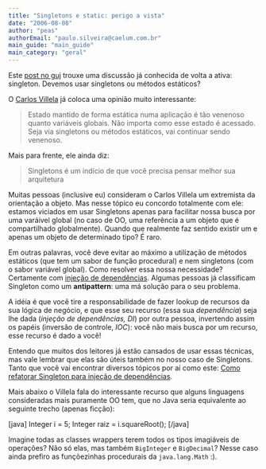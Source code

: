 ```yaml
---
title: "Singletons e static: perigo a vista"
date: "2006-08-08"
author: "peas"
authorEmail: "paulo.silveira@caelum.com.br"
main_guide: "main_guide"
main_category: "geral"
---
```


Este [post no guj](http://guj.com.br/posts/list/38669.java) trouxe uma discussão já conhecida de volta a ativa: singleton. Devemos usar singletons ou métodos estáticos?

O [Carlos Villela](http://lixo.org) já coloca uma opinião muito interessante:

> Estado mantido de forma estática numa aplicação é tão venenoso quanto variáveis globais. Não importa como esse estado é acessado. Seja via singletons ou métodos estáticos, vai continuar sendo venenoso.

Mais para frente, ele ainda diz:

> Singletons é um indício de que você precisa pensar melhor sua arquitetura

Muitas pessoas (inclusive eu) consideram o Carlos Villela um extremista da orientação a objeto. Mas nesse tópico eu concordo totalmente com ele: estamos viciados em usar Singletons apenas para facilitar nossa busca por uma varáivel global (no caso de OO, uma referência a um objeto que é compartilhado globalmente). Quando que realmente faz sentido existir um e apenas um objeto de determinado tipo? É raro.

Em outras palavras, você deve evitar ao máximo a utilização de métodos estáticos (que tem um sabor de função procedural) e nem singletons (com o sabor variável global). Como resolver essa nossa necessidade? Certamente com [injeção de dependências](http://www.martinfowler.com/articles/injection.html). Algumas pessoas já classificam Singleton como um **antipattern**: uma má solução para o seu problema.

A idéia é que você tire a responsabilidade de fazer lookup de recursos da sua lógica de negócio, e que esse seu recurso (essa sua _dependência_) seja lhe dada (_injeção de dependências, DI_) por outra pessoa, invertendo assim os papéis (inversão de controle, _IOC_): você não mais busca por um recurso, esse recurso é dado a você!

Entendo que muitos dos leitores já estão cansados de usar essas técnicas, mas vale lembrar que elas são úteis também no nosso caso de Singletons. Tanto que você vai encontrar diversos tópicos por aí como este: [Como refatorar Singleton para injeção de dependências](http://forum.springframework.org/showthread.php?t=12130).

Mais abaixo o Villela fala do interessante recurso que alguns linguagens consideradas mais puramente OO tem, que no Java seria equivalente ao seguinte trecho (apenas ficção):

\[java\] Integer i = 5; Integer raiz = i.squareRoot(); \[/java\]

Imagine todas as classes wrappers terem todos os tipos imagiáveis de operações? Não só elas, mas também `BigInteger` e `BigDecimal`? Nesse caso ainda prefiro as funçõezinhas procedurais da `java.lang.Math` :).
